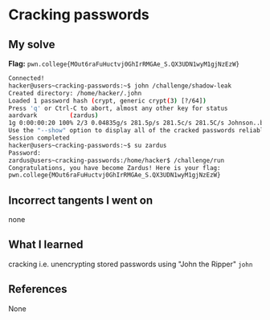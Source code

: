 # Cracking passwords

## My solve
**Flag:** `pwn.college{MOut6raFuHuctvj0GhIrRMGAe_S.QX3UDN1wyM1gjNzEzW}`

```bash
Connected!                                                                        
hacker@users~cracking-passwords:~$ john /challenge/shadow-leak
Created directory: /home/hacker/.john
Loaded 1 password hash (crypt, generic crypt(3) [?/64])
Press 'q' or Ctrl-C to abort, almost any other key for status
aardvark         (zardus)
1g 0:00:00:20 100% 2/3 0.04835g/s 281.5p/s 281.5c/s 281.5C/s Johnson..buzz
Use the "--show" option to display all of the cracked passwords reliably
Session completed
hacker@users~cracking-passwords:~$ su zardus
Password: 
zardus@users~cracking-passwords:/home/hacker$ /challenge/run
Congratulations, you have become Zardus! Here is your flag:
pwn.college{MOut6raFuHuctvj0GhIrRMGAe_S.QX3UDN1wyM1gjNzEzW}

```

## Incorrect tangents I went on
none

## What I learned
cracking i.e. unencrypting stored passwords using "John the Ripper" `john`

## References 
None
